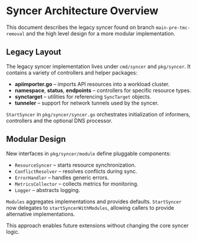 # Syncer Architecture Overview

This document describes the legacy syncer found on branch `main-pre-tmc-removal` and the high level design for a more modular implementation.

## Legacy Layout

The legacy syncer implementation lives under `cmd/syncer` and `pkg/syncer`. It contains a variety of controllers and helper packages:

- **apiimporter.go** – imports API resources into a workload cluster.
- **namespace**, **status**, **endpoints** – controllers for specific resource types.
- **synctarget** – utilities for referencing `SyncTarget` objects.
- **tunneler** – support for network tunnels used by the syncer.

`StartSyncer` in `pkg/syncer/syncer.go` orchestrates initialization of informers, controllers and the optional DNS processor.

## Modular Design

New interfaces in `pkg/syncer/module` define pluggable components:

- `ResourceSyncer` – starts resource synchronization.
- `ConflictResolver` – resolves conflicts during sync.
- `ErrorHandler` – handles generic errors.
- `MetricsCollector` – collects metrics for monitoring.
- `Logger` – abstracts logging.

`Modules` aggregates implementations and provides defaults. `StartSyncer` now delegates to `startSyncerWithModules`, allowing callers to provide alternative implementations.

This approach enables future extensions without changing the core syncer logic.
